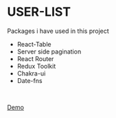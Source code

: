 <h1>USER-LIST</h1>

Packages i have used in this project
- React-Table
- Server side pagination
- React Router
- Redux Toolkit
- Chakra-ui
- Date-fns

</br>

[Demo](https://user-list-serhatg35.vercel.app/)
